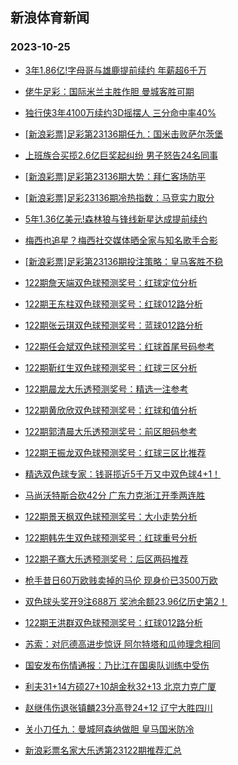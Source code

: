 ## 新浪体育新闻 
### 2023-10-25

+ [3年1.86亿!字母哥与雄鹿提前续约 年薪超6千万](https://sports.sina.com.cn/basketball/nba/2023-10-24/doc-imzsefqw0217291.shtml)

+ [佬牛足彩：国际米兰主胜作胆  曼城客胜可期](https://sports.sina.com.cn/l/2023-10-24/doc-imzsefqq1567678.shtml)

+ [独行侠3年4100万续约3D摇摆人 三分命中率40%](https://sports.sina.com.cn/basketball/nba/2023-10-24/doc-imzsefqu3446414.shtml)

+ [[新浪彩票]足彩第23136期任九：国米击败萨尔茨堡](https://sports.sina.com.cn/l/2023-10-24/doc-imzsefqu3431862.shtml)

+ [上班族合买揽2.6亿巨奖起纠纷 男子怒告24名同事](https://sports.sina.com.cn/l/2023-10-24/doc-imzsefqq1548610.shtml)

+ [[新浪彩票]足彩第23136期大势：拜仁客场防平](https://sports.sina.com.cn/l/2023-10-24/doc-imzsefqw0208466.shtml)

+ [[新浪彩票]足彩23136期冷热指数：马竞实力取分](https://sports.sina.com.cn/l/2023-10-24/doc-imzsefqq1553395.shtml)

+ [5年1.36亿美元!森林狼与锋线新星达成提前续约](https://sports.sina.com.cn/basketball/nba/2023-10-24/doc-imzsefqt3659483.shtml)

+ [梅西也追星？梅西社交媒体晒全家与知名歌手合影](https://sports.sina.com.cn/global/others/2023-10-24/doc-imzsemwn1447832.shtml)

+ [[新浪彩票]足彩第23136期投注策略：皇马客胜不稳](https://sports.sina.com.cn/l/2023-10-24/doc-imzsefqq1552871.shtml)

+ [122期詹天端双色球预测奖号：红球定位分析](https://sports.sina.com.cn/l/2023-10-24/doc-imzsemwr3581844.shtml)

+ [122期王东柱双色球预测奖号：红球012路分析](https://sports.sina.com.cn/l/2023-10-24/doc-imzsesep3453177.shtml)

+ [122期张云琪双色球预测奖号：蓝球012路分析](https://sports.sina.com.cn/l/2023-10-24/doc-imzsewnn3160741.shtml)

+ [122期任会斌双色球预测奖号：红球首尾号码参考](https://sports.sina.com.cn/l/2023-10-24/doc-imzsemws3378378.shtml)

+ [122期靳红生双色球预测奖号：红球三区分析](https://sports.sina.com.cn/l/2023-10-24/doc-imzsewnh1263697.shtml)

+ [122期晨龙大乐透预测奖号：精选一注参考](https://sports.sina.com.cn/l/2023-10-24/doc-imzsewnp9955941.shtml)

+ [122期黄欣欣双色球预测奖号：红球和值分析](https://sports.sina.com.cn/l/2023-10-24/doc-imzsemwu0154435.shtml)

+ [122期郭清晨大乐透预测奖号：前区胆码参考](https://sports.sina.com.cn/l/2023-10-24/doc-imzsewnn3179624.shtml)

+ [122期王振龙双色球预测奖号：红球三区比推荐](https://sports.sina.com.cn/l/2023-10-24/doc-imzsemwn1479869.shtml)

+ [精选双色球专家：钱哥揽近5千万又中双色球4+1！](https://sports.sina.com.cn/l/2023-10-24/doc-imzsemws3356089.shtml)

+ [马尚沃特斯合砍42分 广东力克浙江开季两连胜](https://sports.sina.com.cn/basketball/cba/2023-10-24/doc-imzsfpke2902932.shtml)

+ [122期景天枫双色球预测奖号：大小走势分析](https://sports.sina.com.cn/l/2023-10-24/doc-imzsemwn1480503.shtml)

+ [122期韩先生双色球预测奖号：红球重号分析](https://sports.sina.com.cn/l/2023-10-24/doc-imzsewnp9940744.shtml)

+ [122期子骞大乐透预测奖号：后区两码推荐](https://sports.sina.com.cn/l/2023-10-24/doc-imzsewnn3179386.shtml)

+ [枪手昔日60万欧贱卖掉的马伦 现身价已3500万欧](https://sports.sina.com.cn/g/2023-10-24/doc-imzsfiah3017825.shtml)

+ [双色球头奖开9注688万 奖池余额23.96亿历史第2！](https://sports.sina.com.cn/l/2023-10-24/doc-imzsfpkf9675070.shtml)

+ [122期王洪群双色球预测奖号：红球012路分析](https://sports.sina.com.cn/l/2023-10-24/doc-imzsemws3377080.shtml)

+ [苏索：对厄德高进步惊讶 阿尔特塔和瓜帅理念相同](https://sports.sina.com.cn/g/2023-10-24/doc-imzsfpkf9666401.shtml)

+ [国安发布伤情通报：乃比江在国奥队训练中受伤](https://sports.sina.com.cn/china/2023-10-24/doc-imzsewnm3359869.shtml)

+ [利夫31+14方硕27+10胡金秋32+13 北京力克广厦](https://sports.sina.com.cn/basketball/cba/2023-10-24/doc-imzsfpke2898324.shtml)

+ [赵继伟伤退张镇麟23分高登24+12 辽宁大胜四川](https://sports.sina.com.cn/basketball/cba/2023-10-24/doc-imzsfpkc3078563.shtml)

+ [关小刀任九：曼城阿森纳做胆 皇马国米防冷](https://sports.sina.com.cn/l/2023-10-24/doc-imzsewnh1274226.shtml)

+ [新浪彩票名家大乐透第23122期推荐汇总](https://sports.sina.com.cn/l/2023-10-24/doc-imzsewnp9957567.shtml)

